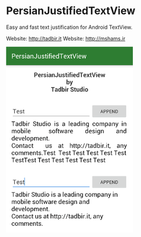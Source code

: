 # PersianJustifiedTextView
Easy and fast text justification for Android TextView.

Website: http://tadbir.it
Website: http://mshams.ir


![Screenshot](https://github.com/mshams/PersianJustifiedTextView/raw/master/app/src/main/assets/snapshot.png)
